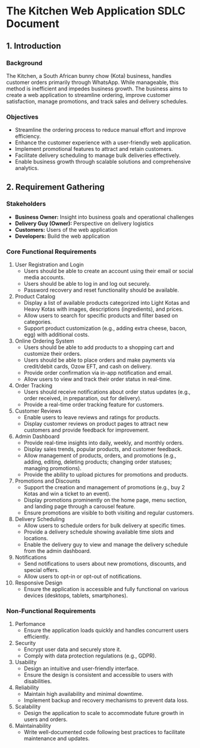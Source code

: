 # The Kitchen Web Application SDLC Document

## 1. Introduction

### Background
<p>
  The Kitchen, a South African bunny chow (Kota) business, handles customer orders primarily through WhatsApp. While manageable, this method is inefficient and impedes business growth. The business aims to create a web application to streamline ordering, improve customer satisfaction, manage promotions, and track sales and delivery schedules.
</p>

### Objectives
- Streamline the ordering process to reduce manual effort and improve efficiency.
- Enhance the customer experience with a user-friendly web application.
- Implement promotional features to attract and retain customers.
- Facilitate delivery scheduling to manage bulk deliveries effectively.
- Enable business growth through scalable solutions and comprehensive analytics.

## 2. Requirement Gathering

### Stakeholders
- **Business Owner:** Insight into business goals and operational challenges
- **Delivery Guy (Owner):** Perspective on delivery logistics
- **Customers:** Users of the web application
- **Developers:** Build the web application

### Core Functional Requirements

1. User Registration and Login
     - Users should be able to create an account using their email or social media accounts.
     - Users should be able to log in and log out securely.
     - Password recovery and reset functionality should be available.
2. Product Catalog
     -  Display a list of available products categorized into Light Kotas and Heavy Kotas with images, descriptions (ingredients), and prices.
     -  Allow users to search for specific products and filter based on categories.
     -  Support product customization (e.g., adding extra cheese, bacon, egg) with additional costs.
3. Online Ordering System
     - Users should be able to add products to a shopping cart and customize their orders.
     - Users should be able to place orders and make payments via credit/debit cards, Ozow EFT, and cash on delivery.
     - Provide order confirmation via in-app notification and email.
     - Allow users to view and track their order status in real-time.
4. Order Tracking
     - Users should receive notifications about order status updates (e.g., order received, in preparation, out for delivery).
     - Provide a real-time order tracking feature for customers.
5. Customer Reviews
     - Enable users to leave reviews and ratings for products.
     - Display customer reviews on product pages to attract new customers and provide feedback for improvement.
6. Admin Dashboard
     - Provide real-time insights into daily, weekly, and monthly orders.
     - Display sales trends, popular products, and customer feedback.
     - Allow management of products, orders, and promotions (e.g., adding, editing, deleting products; changing order statuses; managing promotions).
     - Provide the ability to upload pictures for promotions and products.
7. Promotions and Discounts
     - Support the creation and management of promotions (e.g., buy 2 Kotas and win a ticket to an event).
     - Display promotions prominently on the home page, menu section, and landing page through a carousel feature.
     - Ensure promotions are visible to both visiting and regular customers.
8. Delivery Scheduling
    - Allow users to schedule orders for bulk delivery at specific times.
    - Provide a delivery schedule showing available time slots and locations.
    - Enable the delivery guy to view and manage the delivery schedule from the admin dashboard.
9. Notifications
      - Send notifications to users about new promotions, discounts, and special offers.
      - Allow users to opt-in or opt-out of notifications.
10. Responsive Design
      - Ensure the application is accessible and fully functional on various devices (desktops, tablets, smartphones).

### Non-Functional Requirements

1. Perfomance
     - Ensure the application loads quickly and handles concurrent users efficiently.
2. Security
     - Encrypt user data and securely store it.
     - Comply with data protection regulations (e.g., GDPR).
3. Usability
     - Design an intuitive and user-friendly interface.
     - Ensure the design is consistent and accessible to users with disabilities.
4. Reliability
     - Maintain high availability and minimal downtime.
     - Implement backup and recovery mechanisms to prevent data loss.
5. Scalability
     - Design the application to scale to accommodate future growth in users and orders.
6. Maintainability
     - Write well-documented code following best practices to facilitate maintenance and updates.

     
     
